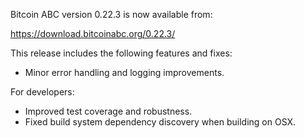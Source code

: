 Bitcoin ABC version 0.22.3 is now available from:

  <https://download.bitcoinabc.org/0.22.3/>

This release includes the following features and fixes:
- Minor error handling and logging improvements.

For developers:
- Improved test coverage and robustness.
- Fixed build system dependency discovery when building on OSX.

